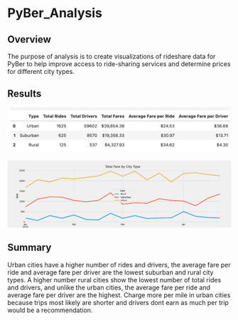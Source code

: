 # PyBer_Analysis

## Overview 

The purpose of analysis is to create visualizations of rideshare data for PyBer to help improve access to ride-sharing services and determine prices for different city types.

## Results

![PyBer_analysis.png](analysis/PyBer_analysis.png)



![PyBer_fare_summary.png](analysis/PyBer_fare_summary.png)


## Summary

Urban cities have a higher number of rides and drivers, the average fare per ride and average fare per driver are the lowest suburban and rural city types. A higher number  rural cities show the lowest number of total rides and drivers, and unlike the urban cities, the average fare per ride and average fare per driver are the highest. Charge more per mile in urban cities because trips most likely are shorter and drivers dont earn as much per trip would be a recommendation. 
